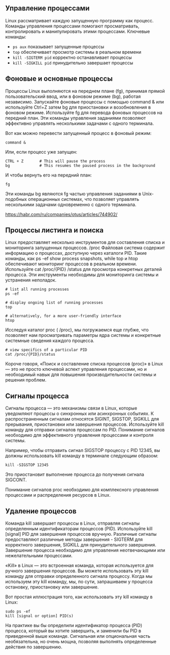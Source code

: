 ## Управление процессами
Linux рассматривает каждую запущенную программу как процесс. Команды управления процессами помогают просматривать, контролировать и манипулировать этими процессами. Ключевые команды: 
* ``ps aux`` показывает запущенные процессы
* ``top`` обеспечивает просмотр системы в реальном времени
* ``kill -SIGTERM pid`` корректно останавливает процессы
* ``kill -SIGKILL pid`` принудительно завершает процессы

## Фоновые и основные процессы
Процессы Linux выполняются на переднем плане (fg), принимая прямой пользовательский ввод, или в фоновом режиме (bg), работая независимо. Запускайте фоновые процессы с помощью command & или используйте Ctrl+Z затем bg для приостановки и возобновления в фоновом режиме. Используйте fg для перевода фоновых процессов на передний план. Эти команды управления заданиями позволяют
эффективно управлять несколькими задачами с одного терминала.

Вот как можно перевести запущенный процесс в фоновый режим:
```commandline
command &
```

Или, если процесс уже запущен:
```commandline
CTRL + Z       # This will pause the process
bg             # This resumes the paused process in the background
```
И чтобы вернуть его на передний план:
```commandline
fg
```
Эти команды bg являются fg частью управления заданиями в Unix-подобных операционных системах, что позволяет управлять несколькими задачами одновременно с одного терминала.

https://habr.com/ru/companies/otus/articles/744902/

## Процессы листинга и поиска
Linux предоставляет несколько инструментов для составления списка и мониторинга запущенных процессов. /proc Файловая 
система содержит информацию о процессах, доступную через каталоги PID. Такие команды, как ps -ef show process 
snapshots, while top и htop обеспечивают мониторинг процессов в реальном времени. Используйте cat /proc/{PID}
/status для просмотра конкретных деталей процесса. Эти инструменты необходимы для мониторинга системы и устранения 
неполадок.
```commandline
# list all running processes
ps -ef 

# display ongoing list of running processes 
top

# alternatively, for a more user-friendly interface
htop
```
Исследуя каталог proc ( /proc), мы погружаемся еще глубже, что позволяет нам просматривать параметры ядра системы и конкретные системные сведения каждого процесса.
```commandline
# view specifics of a particular PID
cat /proc/{PID}/status
```
Короче говоря, «Поиск и составление списка процессов (proc)» в Linux — это не просто ключевой аспект управления процессами, но и необходимый навык для повышения производительности системы и решения проблем.

## Сигналы процесса
Сигналы процесса — это механизмы связи в Linux, которые уведомляют процессы о синхронных или асинхронных событиях. К 
распространенным сигналам относятся SIGINT, SIGSTOP, SIGKILL для прерывания, приостановки или завершения процессов. Используйте kill команду для отправки сигналов процессам по PID. Понимание сигналов необходимо для эффективного управления процессами и контроля системы.

Например, чтобы отправить сигнал SIGSTOP процессу с PID 12345, вы должны использовать kill команду в терминале 
следующим образом: 
```commandline
kill -SIGSTOP 12345
```
Это приостановит выполнение процесса до получения сигнала SIGCONT.

Понимание сигналов proc необходимо для комплексного управления процессами и распределения ресурсов в Linux.

## Удаление процессов
Команда kill завершает процессы в Linux, отправляя сигналы определенным идентификаторам процессов (PID). Используйте 
kill [signal] PID для завершения процессов вручную. Различные сигналы предоставляют различные методы завершения - 
SIGTERM для корректного завершения, SIGKILL для принудительного завершения. Завершение процесса необходимо для управления неотвечающими или нежелательными процессами.

«Kill» в Linux — это встроенная команда, которая используется для ручного завершения процессов. Вы можете 
использовать эту kill команду для отправки определенного сигнала процессу. Когда мы используем эту kill команду, мы, 
по сути, запрашиваем у процесса остановку, приостановку или завершение.

Вот простая иллюстрация того, как использовать эту kill команду в Linux:
```commandline
sudo ps -ef
kill [signal or option] PID(s)
```
На практике вы бы определили идентификатор процесса (PID) процесса, который вы хотите завершить, и заменили бы PID в приведенной выше команде. Сигнальная или опциональная часть необязательна, но очень мощна, позволяя выполнять определенные действия по завершению.